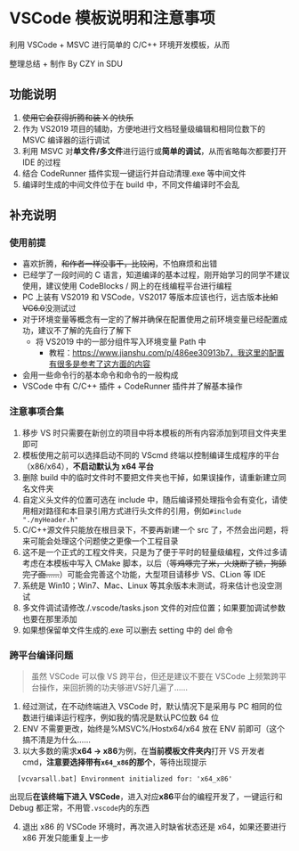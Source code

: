# VSCode 模板说明和注意事项

利用 VSCode + MSVC 进行简单的 C/C++ 环境开发模板，从而

整理总结 + 制作 By CZY in SDU

## 功能说明

1. ~~使用它会获得折腾和装 X 的快乐~~
2. 作为 VS2019 项目的辅助，方便地进行文档轻量级编辑和相同位数下的 MSVC 编译器的运行调试
3. 利用 MSVC 对**单文件/多文件**进行运行或**简单的调试**，从而省略每次都要打开 IDE 的过程
4. 结合 CodeRunner 插件实现一键运行并自动清理.exe 等中间文件
5. 编译时生成的中间文件位于在 build 中，不同文件编译时不会乱

## 补充说明

### 使用前提

- 喜欢折腾，~~和作者一样没事干，比较闲~~，不怕麻烦和出错
- 已经学了一段时间的 C 语言，知道编译的基本过程，刚开始学习的同学不建议使用，建议使用 CodeBlocks / 网上的在线编程平台进行编程
- PC 上装有 VS2019 和 VSCode，VS2017 等版本应该也行，远古版本~~比如 VC6.0~~没测试过
- 对于环境变量等概念有一定的了解并确保在配置使用之前环境变量已经配置成功，建议不了解的先自行了解下
  - 将 VS2019 中的一部分组件写入环境变量 Path 中
    - 教程：https://www.jianshu.com/p/486ee30913b7，我这里的配置有很多是参考了这方面的内容
- 会用一些命令行的基本命令和命令的一般构成
- VSCode 中有 C/C++ 插件 + CodeRunner 插件并了解基本操作

### 注意事项合集

1. 移步 VS 时只需要在新创立的项目中将本模板的所有内容添加到项目文件夹里即可
2. 模板使用之前可以选择启动不同的 VScmd 终端以控制编译生成程序的平台（x86/x64），**不启动默认为 x64 平台**
3. 删除 build 中的临时文件时不要把文件夹也干掉，如果误操作，请重新建立同名文件夹
4. 自定义头文件的位置可选在 include 中，随后编译预处理指令会有变化，请使用相对路径和本目录引用方式进行头文件的引用，例如`#include "./myHeader.h"`
5. C/C++源文件只能放在根目录下，不要再新建一个 src 了，不然会出问题，将来可能会处理这个问题使之更像一个工程目录
6. 这不是一个正式的工程文件夹，只是为了便于平时的轻量级编程，文件过多请考虑在本模板中写入 CMake 脚本，以后（~~等鸡啄完了米，火烧断了锁，狗舔完了面……~~）可能会完善这个功能，大型项目请移步 VS、CLion 等 IDE
7. 系统是 Win10；Win7、Mac、Linux 等其余版本未测试，将来估计也没空测试
8. 多文件调试请修改./.vscode/tasks.json 文件的对应位置；如果要加调试参数也要在那里添加
9. 如果想保留单文件生成的.exe 可以删去 setting 中的 del 命令

### 跨平台编译问题

> 虽然 VSCode 可以像 VS 跨平台，但还是建议不要在 VSCode 上频繁跨平台操作，来回折腾的功夫够进VS好几遍了……

1. 经过测试，在不动终端进入 VSCode 时，默认情况下是采用与 PC 相同的位数进行编译运行程序，例如我的情况是默认PC位数 64 位
2. ENV 不需要更改，始终是%MSVC%/Hostx64/x64 放在 ENV 前即可（这个搞不清是为什么……
3. 以大多数的需求**x64 -> x86**为例，在**当前模板文件夹内**打开 VS 开发者 cmd，**注意要选择带有`x64_x86`的那个**，等待出现提示

```shell
  [vcvarsall.bat] Environment initialized for: 'x64_x86'
```

出现后**在该终端下进入 VSCode**，进入对应**x86**平台的编程开发了，一键运行和 Debug 都正常，不用管`.vscode`内的东西

4. 退出 x86 的 VSCode 环境时，再次进入时缺省状态还是 x64，如果还要进行 x86 开发只能重复上一步
